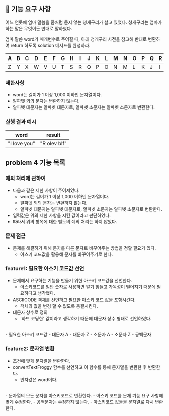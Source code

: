 ## 🚀 기능 요구 사항

어느 연못에 엄마 말씀을 좀처럼 듣지 않는 청개구리가 살고 있었다. 청개구리는 엄마가 하는 말은 무엇이든 반대로 말하였다.

엄마 말씀 word가 매개변수로 주어질 때, 아래 청개구리 사전을 참고해 반대로 변환하여 return 하도록 solution 메서드를 완성하라.

| A | B | C | D | E | F | G | H | I | J | K | L | M | N | O | P | Q | R | S | T | U | V | W | X | Y | Z |
| --- | --- | --- | --- | --- | --- | --- | --- | --- | --- | --- | --- | --- | --- | --- | --- | --- | --- | --- | --- | --- | --- | --- | --- | --- | --- |
| Z | Y | X | W | V | U | T | S | R | Q | P | O | N | M | L | K | J | I | H | G | F | E | D | C | B | A |

### 제한사항

- word는 길이가 1 이상 1,000 이하인 문자열이다.
- 알파벳 외의 문자는 변환하지 않는다.
- 알파벳 대문자는 알파벳 대문자로, 알파벳 소문자는 알파벳 소문자로 변환한다.

### 실행 결과 예시

| word | result |
| --- | --- |
| "I love you" | "R olev blf" |

## problem 4 기능 목록
### 예외 처리에 관하여
- 다음과 같은 제한 사항이 주어져있다.
  - word는 길이가 1 이상 1,000 이하인 문자열이다.
  - 알파벳 외의 문자는 변환하지 않는다.
  - 알파벳 대문자는 알파벳 대문자로, 알파벳 소문자는 알파벳 소문자로 변환한다.
- 입력값은 위의 제한 사항을 지킨 값이라고 판단하였다.
- 따라서 위의 항목에 대한 별도의 예외 처리는 하지 않았다.

### 문제 접근
- 문제를 해결하기 위해 문자를 다른 문자로 바꾸어주는 방법을 정할 필요가 있다.
  - 아스키 코드값을 활용해 문자를 바꾸어주기로 한다.
### feature1: 필요한 아스키 코드값 선언
- 문제에서 요구하는 기능을 만들기 위한 아스키 코드값을 선언한다.
  - 아스키코드를 일반 숫자로 사용하면 알기 힘들고 가독성이 떨어지기 때문에 필요하다고 생각했다.
- ASCIICODE 객체를 선언하고 필요한 아스키 코드 값을 포함시킨다.
  - 객체의 값을 변경 할 수 없도록 동결시킨다.
- 대문자 상수로 정의
  - '하드 코딩한' 값이라고 생각하기 때문에 대문자 상수 형태로 선언하였다.
<br>
- 필요한 아스키 코드값
  - 대문자 A
  - 대문자 Z
  - 소문자 A
  - 소문자 Z
  - 공백문자

### feature2: 문자열 변환
- 조건에 맞게 문자열을 변환한다.
- convertTextFroggy 함수를 선언하고 이 함수를 통해 문자열을 변환한 후 반환한다.
  - 인자값은 word이다.
<br>
- 문자열의 모든 문자를 아스키코드로 변환한다.
- 아스키 코드를 문제 기능 요구 사항에 맞게 수정한다.
  - 공백문자는 수정하지 않는다.
- 아스키코드 값들을 문자열로 다시 변환한다.
